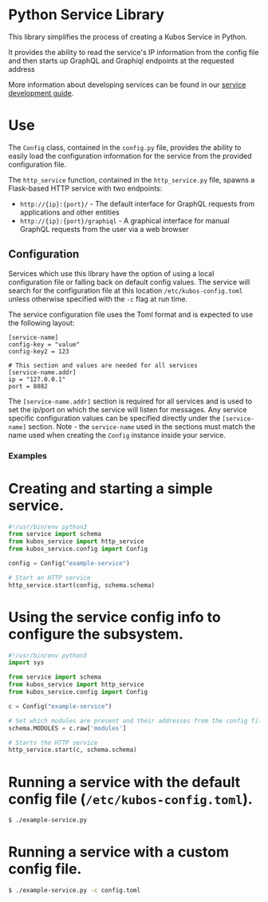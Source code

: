 # Python Service Library

This library simplifies the process of creating a Kubos Service in Python.

It provides the ability to read the service's IP information from the config file
and then starts up GraphQL and Graphiql endpoints at the requested address

More information about developing services can be found in our
[service development guide](https://docs.kubos.com/latest/ecosystem/services/service-dev.html).

# Use

The `Config` class, contained in the `config.py` file, provides the ability to
easily load the configuration information for the service from the provided
configuration file.

The `http_service` function, contained in the `http_service.py` file,
spawns a Flask-based HTTP service with two endpoints:

- `http://{ip}:{port}/` - The default interface for GraphQL requests from
  applications and other entities
- `http://{ip}:{port}/graphiql` - A graphical interface for manual GraphQL
  requests from the user via a web browser 

## Configuration

Services which use this library have the option of using a local configuration file
or falling back on default config values. The service will search for the configuration
file at this location `/etc/kubos-config.toml` unless otherwise specified with
the `-c` flag at run time.

The service configuration file uses the Toml format and is expected to use the
following layout:

```toml,ignore
[service-name]
config-key = "value"
config-key2 = 123

# This section and values are needed for all services
[service-name.addr]
ip = "127.0.0.1"
port = 8082
```

The `[service-name.addr]` section is required for all services and is used to set
the ip/port on which the service will listen for messages. Any service specific
configuration values can be specified directly under the `[service-name]` section.
Note - the `service-name` used in the sections must match the name used when creating
the `Config` instance inside your service.

### Examples

# Creating and starting a simple service.

```python
#!/usr/bin/env python3
from service import schema
from kubos_service import http_service
from kubos_service.config import Config

config = Config("example-service")

# Start an HTTP service
http_service.start(config, schema.schema)
```

# Using the service config info to configure the subsystem.

```python
#!/usr/bin/env python3
import sys

from service import schema
from kubos_service import http_service
from kubos_service.config import Config

c = Config("example-service")

# Set which modules are present and their addresses from the config file.
schema.MODULES = c.raw['modules']

# Starts the HTTP service
http_service.start(c, schema.schema)
```

# Running a service with the default config file (`/etc/kubos-config.toml`).

```bash
$ ./example-service.py
```

# Running a service with a custom config file.

```bash
$ ./example-service.py -c config.toml
```